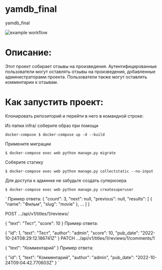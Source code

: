 # yamdb_final
yamdb_final

![example workflow](https://github.com/korshikovvital/yamdb_final/actions/workflows/yamdb_workflow.yml/badge.svg)

# Описание:
Этот проект собирает отзывы на произведения. Аутентифицированные пользователи могут оставлять отзывы на произведения, добавленные администраторами проекта. Пользователи также могут оставлять комментарии к отзывам.

# Как запустить проект:
Клонировать репозиторий и перейти в него в командной строке:

Из папки infra/ соберите образ при помощи

`docker-compose $ docker-compose up -d --build`


Примените миграции 

`$ docker-compose exec web python manage.py migrate`

Соберите статику

`$ docker-compose exec web python manage.py collectstatic --no-input`

Для доступа к админке не забудьте создать суперюзера

`$ docker-compose exec web python manage.py createsuperuser`

`
Пример ответа:
{
    "count": 3,
    "next": null,
    "previous": null,
    "results": [
        {
            "name": "Фильм",
            "slug": "movie"
        },
        ...
    ]
}

POST .../api/v1/titles/1/reviews/

{
    "text": "Тест",
    "score": 10
}
Пример ответа:

{
    "id": 1,
    "text": "Тест",
    "author": "admin",
    "score": 10,
    "pub_date": "2022-10-24T08:29:12.186741Z"
}
PATCH .../api/v1/titles/1/reviews/1/comments/1

{
    "text": "Комментарий"
}
Пример ответа:

{
    "id": 1,
    "text": "Комментарий",
    "author": "admin",
    "pub_date": "2022-10-24T09:04:42.770603Z"
}
`
